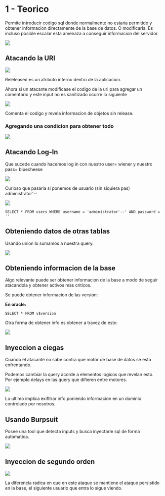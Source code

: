 # 1 - Teorico

Permite introducir codigo sql donde normalmente no estaria permitido y obtener informacion directamente de la base de datos. O modificarla. Es incluso posible escalar esta amenaza a conseguir informacion del servidor.

![](../../.gitbook/assets/imagen%20%28599%29.png)

## Atacando la URI

![](../../.gitbook/assets/imagen%20%28600%29.png)

Releleased es un atributo interno dentro de la aplicacion.

Ahora si un atacante modificase el codigo de la uri para agregar un comentario y este input no es sanitizado ocurre lo siguiente

![](../../.gitbook/assets/imagen%20%28591%29.png)

Comenta el codigo y revela informacion de objetos sin release.

### Agregando una condicion para obtener todo

![](../../.gitbook/assets/imagen%20%28597%29.png)

## Atacando Log-In

Que sucede cuando hacemos log in con nuestro user= wiener y nuestro pass= bluecheese

![](../../.gitbook/assets/imagen%20%28596%29.png)

Curioso que pasaria si ponemos de usuario \(sin siquiera pas\) administrator'--

![](../../.gitbook/assets/imagen%20%28602%29.png)

 `SELECT * FROM users WHERE username = 'administrator'--' AND password = ''`

## Obteniendo datos de otras tablas

Usando union lo sumamos a nuestra query.

![](../../.gitbook/assets/imagen%20%28598%29.png)

## Obteniendo informacion de la base

Algo relevante puede ser obtener informacion de la base a modo de seguir atacandola y obtener activos mas criticos.

Se puede obtener informacion de las version:

**En oracle:**

```text
SELECT * FROM v$version
```

Otra forma de obtener info es obtener a travez de esto:

![](../../.gitbook/assets/imagen%20%28593%29.png)

## Inyeccion a ciegas

Cuando el atacante no sabe contra que motor de base de datos se esta enfrentando.

Podemos cambiar la query acorde a elementos logicos que revelan esto. Por ejemplo delays en las query que difieren entre motores.

![](../../.gitbook/assets/imagen%20%28594%29.png)

Lo ultimo implica exifltrar info poniendo informacion en un dominio controlado por nosotros.

## Usando Burpsuit 

Posee una tool que detecta inputs y busca inyectarle sql de forma automatica.

![](../../.gitbook/assets/imagen%20%28595%29.png)

## Inyeccion de segundo orden

![](../../.gitbook/assets/imagen%20%28601%29.png)

La diferencia radica en que en este ataque se mantiene el ataque persistido en la base, el siguiente usuario que entra lo sigue viendo.

